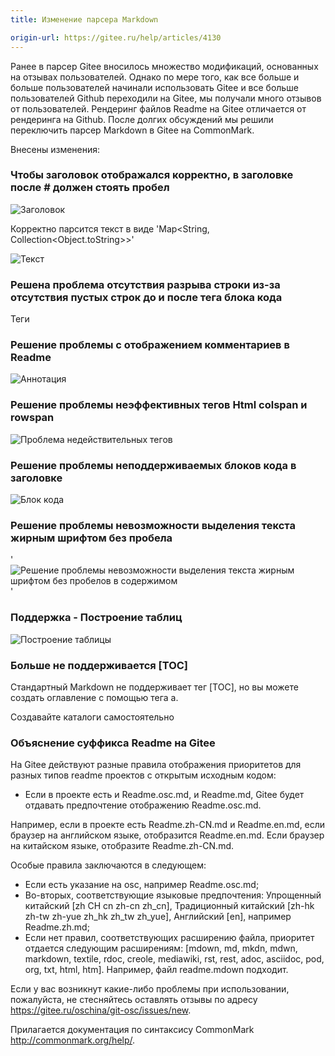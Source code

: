 ```yaml
---
title: Изменение парсера Markdown

origin-url: https://gitee.ru/help/articles/4130
---
```


Ранее в парсер Gitee вносилось множество модификаций, основанных на отзывах пользователей. Однако по мере того, как все больше и больше пользователей начинали использовать Gitee и все больше пользователей Github переходили на Gitee, мы получали много отзывов от пользователей. Рендеринг файлов Readme на Gitee отличается от рендеринга на Github. После долгих обсуждений мы решили переключить парсер Markdown в Gitee на CommonMark.
  
Внесены изменения: 
  
### Чтобы заголовок отображался корректно, в заголовке после # должен стоять пробел

![Заголовок](https://images.gitee.ru/uploads/images/2020/0924/202333_a5163bec_13510.png "Title")

Корректно парсится текст в виде 'Map<String, Collection<Object.toString>>'

![Текст](https://images.gitee.ru/uploads/images/2020/0924/202333_f9175d53_13510.png "Text")

### Решена проблема отсутствия разрыва строки из-за отсутствия пустых строк до и после тега блока кода

Теги

### Решение проблемы с отображением комментариев в Readme

![Аннотация](https://images.gitee.ru/uploads/images/2020/0924/202333_897d9f08_13510.png)

### Решение проблемы неэффективных тегов Html colspan и rowspan

![Проблема недействительных тегов](https://images.gitee.ru/uploads/images/2020/0924/202334_ce2e1791_13510.png "Проблема недействительных тегов")

### Решение проблемы неподдерживаемых блоков кода в заголовке

![Блок кода](https://images.gitee.ru/uploads/images/2020/0924/202334_9c8e57b7_13510.png 'Code Block')

### Решение проблемы невозможности выделения текста жирным шрифтом без пробела

'![Решение проблемы невозможности выделения текста жирным шрифтом без пробелов в содержимом](https://images.gitee.ru/uploads/images/2020/0924/202334_0871a4e1_13510.png "Решение проблемы невозможности выделения текста жирным шрифтом без пробелов в содержимом")'

### Поддержка - Построение таблиц

![Построение таблицы](https://images.gitee.ru/uploads/images/2020/0924/202334_0f29f988_13510.png "Build table")

### Больше не поддерживается [TOC]

Стандартный Markdown не поддерживает тег [TOC], но вы можете создать оглавление с помощью тега a.

Создавайте каталоги самостоятельно

### Объяснение суффикса Readme на Gitee

На Gitee действуют разные правила отображения приоритетов для разных типов readme проектов с открытым исходным кодом:

- Если в проекте есть и Readme.osc.md, и Readme.md, Gitee будет отдавать предпочтение отображению Readme.osc.md.

Например, если в проекте есть Readme.zh-CN.md и Readme.en.md, если браузер на английском языке, отобразится Readme.en.md. Если браузер на китайском языке, отобразите Readme.zh-CN.md.

Особые правила заключаются в следующем: 

- Если есть указание на osc, например Readme.osc.md;
- Во-вторых, соответствующие языковые предпочтения: Упрощенный китайский [zh CH cn zh-cn zh_cn], Традиционный китайский [zh-hk zh-tw zh-yue zh_hk zh_tw zh_yue], Английский [en], например Readme.zh.md;
- Если нет правил, соответствующих расширению файла, приоритет отдается следующим расширениям: [mdown, md, mkdn, mdwn, markdown, textile, rdoc, creole, mediawiki, rst, rest, adoc, asciidoc, pod, org, txt, html, htm]. Например, файл readme.mdown подходит.

Если у вас возникнут какие-либо проблемы при использовании, пожалуйста, не стесняйтесь оставлять отзывы по адресу <https://gitee.ru/oschina/git-osc/issues/new>.

Прилагается документация по синтаксису CommonMark <http://commonmark.org/help/>.